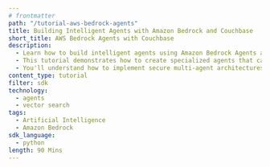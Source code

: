 ```yaml
---
# frontmatter
path: "/tutorial-aws-bedrock-agents"
title: Building Intelligent Agents with Amazon Bedrock and Couchbase
short_title: AWS Bedrock Agents with Couchbase
description:
  - Learn how to build intelligent agents using Amazon Bedrock Agents and Couchbase.
  - This tutorial demonstrates how to create specialized agents that can process documents and interact with external APIs.
  - You'll understand how to implement secure multi-agent architectures using Amazon Bedrock's agent capabilities.
content_type: tutorial
filter: sdk
technology:
  - agents
  - vector search
tags:
  - Artificial Intelligence
  - Amazon Bedrock
sdk_language:
  - python
length: 90 Mins
---
```

